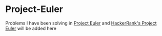 # Project-Euler
Problems I have been solving in <a href="https://projecteuler.net">Project Euler</a> and <a href="https://www.hackerrank.com/contests/projecteuler/challenges">HackerRank's Project Euler</a> will be added here 
